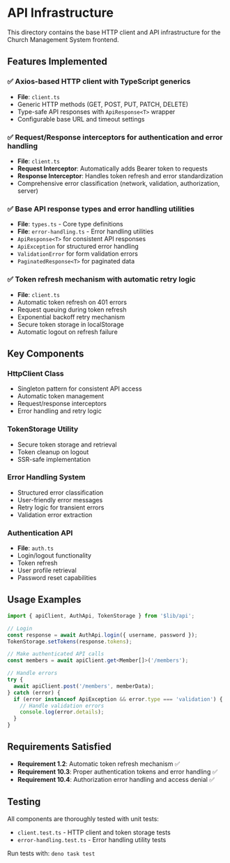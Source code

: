 # API Infrastructure

This directory contains the base HTTP client and API infrastructure for the Church Management System frontend.

## Features Implemented

### ✅ Axios-based HTTP client with TypeScript generics
- **File**: `client.ts`
- Generic HTTP methods (GET, POST, PUT, PATCH, DELETE)
- Type-safe API responses with `ApiResponse<T>` wrapper
- Configurable base URL and timeout settings

### ✅ Request/Response interceptors for authentication and error handling
- **File**: `client.ts`
- **Request Interceptor**: Automatically adds Bearer token to requests
- **Response Interceptor**: Handles token refresh and error standardization
- Comprehensive error classification (network, validation, authorization, server)

### ✅ Base API response types and error handling utilities
- **File**: `types.ts` - Core type definitions
- **File**: `error-handling.ts` - Error handling utilities
- `ApiResponse<T>` for consistent API responses
- `ApiException` for structured error handling
- `ValidationError` for form validation errors
- `PaginatedResponse<T>` for paginated data

### ✅ Token refresh mechanism with automatic retry logic
- **File**: `client.ts`
- Automatic token refresh on 401 errors
- Request queuing during token refresh
- Exponential backoff retry mechanism
- Secure token storage in localStorage
- Automatic logout on refresh failure

## Key Components

### HttpClient Class
- Singleton pattern for consistent API access
- Automatic token management
- Request/response interceptors
- Error handling and retry logic

### TokenStorage Utility
- Secure token storage and retrieval
- Token cleanup on logout
- SSR-safe implementation

### Error Handling System
- Structured error classification
- User-friendly error messages
- Retry logic for transient errors
- Validation error extraction

### Authentication API
- **File**: `auth.ts`
- Login/logout functionality
- Token refresh
- User profile retrieval
- Password reset capabilities

## Usage Examples

```typescript
import { apiClient, AuthApi, TokenStorage } from '$lib/api';

// Login
const response = await AuthApi.login({ username, password });
TokenStorage.setTokens(response.tokens);

// Make authenticated API calls
const members = await apiClient.get<Member[]>('/members');

// Handle errors
try {
  await apiClient.post('/members', memberData);
} catch (error) {
  if (error instanceof ApiException && error.type === 'validation') {
    // Handle validation errors
    console.log(error.details);
  }
}
```

## Requirements Satisfied

- **Requirement 1.2**: Automatic token refresh mechanism ✅
- **Requirement 10.3**: Proper authentication tokens and error handling ✅  
- **Requirement 10.4**: Authorization error handling and access denial ✅

## Testing

All components are thoroughly tested with unit tests:
- `client.test.ts` - HTTP client and token storage tests
- `error-handling.test.ts` - Error handling utility tests

Run tests with: `deno task test`